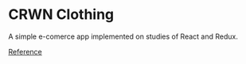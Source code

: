 # CRWN Clothing

A simple e-comerce app implemented on studies of React and Redux.

[Reference](https://www.udemy.com/course/complete-react-developer-zero-to-mastery/)
